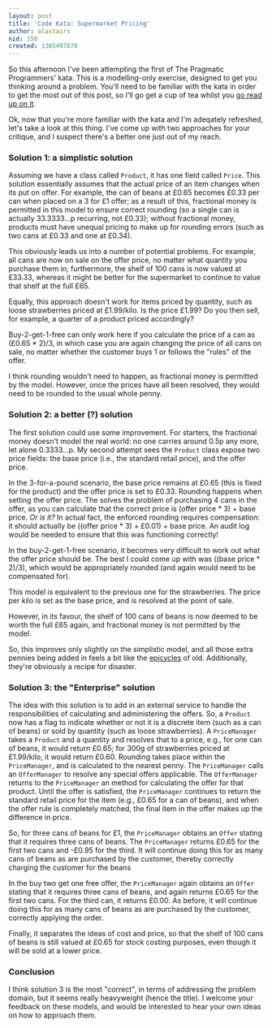 ```yaml
---
layout: post
title: 'Code Kata: Supermarket Pricing'
author: alastairs
nid: 156
created: 1305497878
---
```

So this afternoon I've been attempting the first of The Pragmatic Programmers' kata.  This is a modelling-only exercise, designed to get you thinking around a problem. You'll need to be familiar with the kata in order to get the most out of this post, so I'll go get a cup of tea whilst you <a href="http://codekata.pragprog.com/2007/01/code_kata_one_s.html">go read up on it</a>.
<!--break-->
Ok, now that you're more familiar with the kata and I'm adeqately refreshed, let's take a look at this thing.  I've come up with two approaches for your critique, and I suspect there's a better one just out of my reach.

<h3>Solution 1: a simplistic solution</h3>

Assuming we have a class called <code>Product</code>, it has one field called <code>Price</code>.  This solution essentially assumes that the actual price of an item changes when its put on offer.  For example, the can of beans at £0.65 becomes £0.33 per can when placed on a 3 for £1 offer; as a result of this, fractional money is permitted in this model to ensure correct rounding (so a single can is actually 33.3333&hellip;p recurring, not £0.33); without fractional money, products must have unequal pricing to make up for rounding errors (such as two cans at £0.33 and one at £0.34).  

This obviously leads us into a number of potential problems.  For example, all cans are now on sale on the offer price, no matter what quantity you purchase them in; furthermore, the shelf of 100 cans is now valued at £33.33, whereas it might be better for the supermarket to continue to value that shelf at the full £65.  

Equally, this approach doesn't work for items priced by quantity, such as loose strawberries priced at £1.99/kilo.  Is the price £1.99?  Do you then sell, for example, a quarter of a product priced accordingly?  

Buy-2-get-1-free can only work here if you calculate the price of a can as (£0.65 * 2)/3, in which case you are again changing the price of all cans on sale, no matter whether the customer buys 1 or follows the "rules" of the offer.

I think rounding wouldn't need to happen, as fractional money is permitted by the model.  However, once the prices have all been resolved, they would need to be rounded to the usual whole penny.  

<h3>Solution 2: a better (?) solution</h3>

The first solution could use some improvement.  For starters, the fractional money doesn't model the real world: no one carries around 0.5p any more, let alone 0.3333&hellip;p.  My second attempt sees the <code>Product</code> class expose two price fields: the base price (i.e., the standard retail price), and the offer price.

In the 3-for-a-pound scenario, the base price remains at £0.65 (this is fixed for the product) and the offer price is set to £0.33.  Rounding happens when setting the offer price.  The solves the problem of purchasing 4 cans in the offer, as you can calculate that the correct price is (offer price * 3) + base price.  <em>Or is it?</em>  In actual fact, the enforced rounding requires compensation: it should actually be ((offer price * 3) + £0.01) + base price.  An audit log would be needed to ensure that this was functioning correctly!

In the buy-2-get-1-free scenario, it becomes very difficult to work out what the offer price should be.  The best I could come up with was ((base price * 2)/3), which would be appropriately rounded (and again would need to be compensated for).  

This model is equivalent to the previous one for the strawberries.  The price per kilo is set as the base price, and is resolved at the point of sale.

However, in its favour, the shelf of 100 cans of beans is now deemed to be worth the full £65 again, and fractional money is not permitted by the model.  

So, this improves only slightly on the simplistic model, and all those extra pennies being added in feels a bit like the <a href="http://en.wikipedia.org/wiki/Deferent_and_epicycle" title="Deferent and Epicycle">epicycles</a> of old.  Additionally, they're obviously a recipe for disaster.

<h3>Solution 3: the "Enterprise" solution</h3>

The idea with this solution is to add in an external service to handle the responsibilities of calculating and administering the offers. So, a <code>Product</code> now has a flag to indicate whether or not it is a discrete item (such as a can of beans) or sold by quantity (such as loose strawberries). A <code>PriceManager</code> takes a <code>Product</code> and a quantity and resolves that to a price, e.g., for one can of beans, it would return £0.65; for 300g of strawberries priced at £1.99/kilo, it would return £0.60.  Rounding takes place within the <code>PriceManager</code>, and is calculated to the nearest penny.  The <code>PriceManager</code> calls an <code>OfferManager</code> to resolve any special offers applicable.  The <code>OfferManager</code> returns to the <code>PriceManager</code> an method for calculating the offer for that product.  Until the offer is satisfied, the <code>PriceManager</code> continues to return the standard retail price for the item (e.g., £0.65 for a can of beans), and when the offer rule is completely matched, the final item in the offer makes up the difference in price.  

So, for three cans of beans for £1, the <code>PriceManager</code> obtains an <code>Offer</code> stating that it requires three cans of beans.  The <code>PriceManager</code> returns £0.65 for the first two cans and -£0.95 for the third.  It will continue doing this for as many cans of beans as are purchased by the customer, thereby correctly charging the customer for the beans

In the buy two get one free offer, the <code>PriceManager</code> again obtains an <code>Offer</code> stating that it requires three cans of beans, and again returns £0.65 for the first two cans.  For the third can, it returns £0.00.  As before, it will continue doing this for as many cans of beans as are purchased by the customer, correctly applying the order.  

Finally, it separates the ideas of cost and price, so that the shelf of 100 cans of beans is still valued at £0.65 for stock costing purposes, even though it will be sold at a lower price.  

<h3>Conclusion</h3>

I think solution 3 is the most "correct", in terms of addressing the problem domain, but it seems really heavyweight (hence the title).  I welcome your feedback on these models, and would be interested to hear your own ideas on how to approach them.
